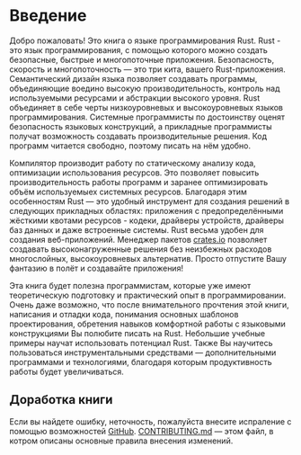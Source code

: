 # Введение
Добро пожаловать! Это книга о языке программирования Rust.
Rust - это язык программирования, с помощью которого можно создать безопасные,
быстрые и многопоточные приложения. Безопасность, скорость и многопоточность —
это три кита, вашего Rust-приложения. Семантический дизайн языка позволяет создавать
программы, объединяющие воедино высокую производительность, контроль над используемыми
ресурсами и абстракции высокого уровня. Rust объединяет в себе черты низкоуровневых
и высокоуровневых языков программирования. Системные программисты по достоинству
оценят безопасность языковых конструкций, а прикладные программисты получат возможность
создавать производительные решения. Код программ читается свободно, поэтому писать
на нём удобно.

Компилятор производит работу по статическому анализу кода, оптимизации использования
ресурсов. Это позволяет повысить производительность работы программ и заранее
оптимизировать объём используемыех системных ресурсов. Благодаря этим особенностям
Rust — это удобный инструмент для создания решений в следующих прикладных областях:
приложения с предопределёнными жёсткими квотами ресурсов - кодеки, драйверы устройств,
драйверы баз данных и даже встроенные системы. Rust весьма удобен для создания
веб-приложений. Менеджер пакетов [crates.io] позволяет создавать высоконагруженные
решения без неизбежных расходов многослойных, высокоуровневых альтернатив. Просто
отпустите Вашу фантазию в полёт и создавайте приложения!

[crates.io]: https://crates.io/

Эта книга будет полезна программистам, которые уже имеют теоретическую подготовку и
практический опыт в программировании. Очень даже возможно, что после внимательного
прочтения этой книги, написания и отладки кода, понимания основных шаблонов проектирования,
обретения навыков комфортной работы с языковыми конструкциями Вы полюбите писать
на Rust. Небольшие учебные примеры научат использовать потенциал Rust. Также Вы
научитесь пользоваться инструментальными средствами — дополнительными программами
и технологиями, благодаря которым продуктивность работы будет увеличиваться.

## Доработка книги

Если вы найдете ошибку, неточность, пожалуйста внесите испраление с помощью возможностей
[GitHub]. [CONTRIBUTING.md] — этом файл, в котром описаны основные правила
внесения изменений.

[GitHub]: https://github.com/rust-lang/book
[CONTRIBUTING.md]: https://github.com/rust-lang/book/blob/master/CONTRIBUTING.md
